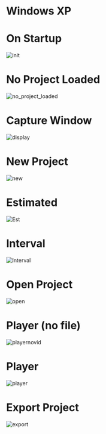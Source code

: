# Windows XP

#
# On Startup

![init](init.png)

#
# No Project Loaded

![no_project_loaded](no_project_loaded.png)

#
# Capture Window

![display](display.png)

#
# New Project

![new](new.png)

#
# Estimated

![Est](Estimated.png)

#
# Interval

![Interval](Interval.png)

#
# Open Project

![open](open.png)

#
# Player (no file)

![playernovid](playernovid.png)

#
# Player

![player](player.png)

#
# Export Project

![export](export.png)
